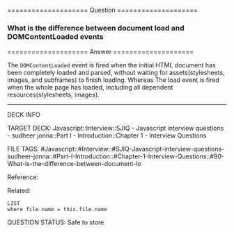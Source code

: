 ==================== Question ====================  

### What is the difference between document load and DOMContentLoaded events  

==================== Answer ====================  

The `DOMContentLoaded` event is fired when the initial HTML document has been
completely loaded and parsed, without waiting for assets(stylesheets, images,
and subframes) to finish loading. Whereas The load event is fired when the whole
page has loaded, including all dependent resources(stylesheets, images).

---

DECK INFO

TARGET DECK: Javascript::Interview::SJIQ - Javascript interview questions -
sudheer jonna::Part I - Introduction::Chapter 1 - Interview Questions

FILE TAGS:
#Javascript::#Interview::#SJIQ-Javascript-interview-questions-sudheer-jonna::#Part-I-Introduction::#Chapter-1-Interview-Questions::#90-What-is-the-difference-between-document-lo

Reference:

Related:

```dataview
LIST
where file.name = this.file.name
```

QUESTION STATUS: Safe to store
